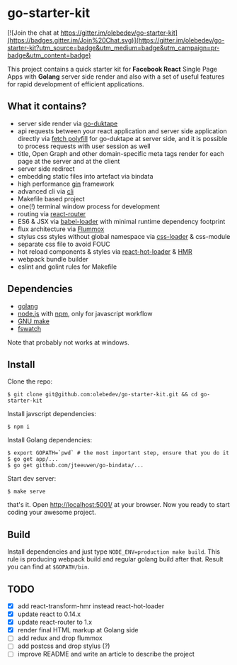 # go-starter-kit

[![Join the chat at https://gitter.im/olebedev/go-starter-kit](https://badges.gitter.im/Join%20Chat.svg)](https://gitter.im/olebedev/go-starter-kit?utm_source=badge&utm_medium=badge&utm_campaign=pr-badge&utm_content=badge)

This project contains a quick starter kit for **Facebook React** Single Page Apps with **Golang** server side render and also with a set of useful features for rapid development of efficient applications.

## What it contains?

* server side render via [go-duktape](https://github.com/olebedev/go-duktape)
* api requests between your react application and server side application directly  via [fetch polyfill](https://github.com/olebedev/go-duktape-fetch) for go-duktape at server side, and it is possible to process requests with user session as well
* title, Open Graph and other domain-specific meta tags render for each page at the server and at the client
* server side redirect
* embedding static files into artefact via bindata
* high performance [gin](https://github.com/gin-gonic/gin/) framework
* advanced cli via [cli](https://github.com/codegangsta/cli)
* Makefile based project
* one(!) terminal window process for development
* routing via [react-router](https://github.com/rackt/react-router)
* ES6 & JSX via [babel-loader](https://github.com/babel/babel-loader) with minimal runtime dependency footprint
* flux architecture via [Flummox](https://github.com/acdlite/flummox)
* stylus css styles without global namespace via [css-loader](https://github.com/webpack/css-loader) & css-module
* separate css file to avoid FOUC
* hot reload components & styles via [react-hot-loader](https://github.com/gaearon/react-hot-loader) & [HMR](http://webpack.github.io/docs/hot-module-replacement.html)
* webpack bundle builder
* eslint and golint rules for Makefile

## Dependencies

* [golang](http://golang.org/)
* [node.js](https://nodejs.org/) with [npm](https://www.npmjs.com/), only for javascript workflow
* [GNU make](https://www.gnu.org/software/make/)
* [fswatch](https://github.com/emcrisostomo/fswatch/)

Note that probably not works at windows.

## Install

Clone the repo:

```
$ git clone git@github.com:olebedev/go-starter-kit.git && cd go-starter-kit
```
Install javscript dependencies:

```
$ npm i
```
Install Golang dependencies:

```
$ export GOPATH=`pwd` # the most important step, ensure that you do it
$ go get app/...
$ go get github.com/jteeuwen/go-bindata/...
```
Start dev server:

```
$ make serve
```
that's it. Open [http://localhost:5001/](http://localhost:5001/) at your browser. Now you ready to start coding your awesome project.

## Build

Install dependencies and just type `NODE_ENV=production make build`. This rule is producing webpack build and regular golang build after that. Result you can find at `$GOPATH/bin`.

## TODO

- [x] add react-transform-hmr instead react-hot-loader
- [x] update react to 0.14.x
- [x] update react-router to 1.x
- [x] render final HTML markup at Golang side
- [ ] add redux and drop flummox
- [ ] add postcss and drop stylus (?)
- [ ] improve README and write an article to describe the project

